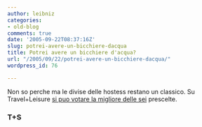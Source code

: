```yaml
---
author: leibniz
categories:
- old-blog
comments: true
date: '2005-09-22T08:37:16Z'
slug: potrei-avere-un-bicchiere-dacqua
title: Potrei avere un bicchiere d'acqua?
url: "/2005/09/22/potrei-avere-un-bicchiere-dacqua/"
wordpress_id: 76

---
```

Non so perche ma le divise delle hostess restano un classico. Su Travel+Leisure [si puo votare la migliore delle sei](https://www.travelandleisure.com/uniforms/index.cfm) prescelte.  



### T+S
